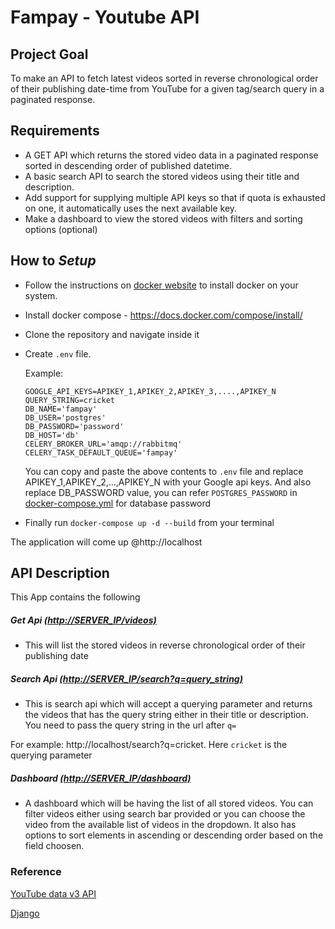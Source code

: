 # Fampay - Youtube API
## Project Goal
To make an API to fetch latest videos sorted in reverse chronological order of their publishing date-time from YouTube for a given tag/search query in a paginated response.

## Requirements
- A GET API which returns the stored video data in a paginated response sorted in descending order of published datetime.
- A basic search API to search the stored videos using their title and description.
- Add support for supplying multiple API keys so that if quota is exhausted on one, it automatically uses the next available key.
- Make a dashboard to view the stored videos with filters and sorting options (optional)
    
## How to <i>Setup</i>
 - Follow the instructions on [docker website](https://docs.docker.com/engine/install/) to install docker on your system.
 - Install docker compose - https://docs.docker.com/compose/install/
 - Clone the repository and navigate inside it
 - Create `.env` file.
 
   Example:
    ```
    GOOGLE_API_KEYS=APIKEY_1,APIKEY_2,APIKEY_3,....,APIKEY_N
    QUERY_STRING=cricket
    DB_NAME='fampay'
    DB_USER='postgres'
    DB_PASSWORD='password'
    DB_HOST='db'
    CELERY_BROKER_URL='amqp://rabbitmq'
    CELERY_TASK_DEFAULT_QUEUE='fampay'
    ```
    
      You can copy and paste the above contents to `.env` file and replace APIKEY_1,APIKEY_2,...,APIKEY_N with your Google api keys. 
      And also replace DB_PASSWORD value, you can refer `POSTGRES_PASSWORD` in [docker-compose.yml](/docker-compose.yml) for database password
  
 - Finally run `docker-compose up -d --build` from your terminal

The application will come up @http://localhost

## API Description
This App contains the following 
##### Get Api [(http://SERVER_IP/videos)](http://localhost/videos)
  - This will list the stored videos in reverse chronological order of their publishing date


##### Search Api [(http://SERVER_IP/search?q=query_string)](http://localhost/search?q=)
  - This is search api which will accept a querying parameter and returns the videos that has the query string either in their title or description.
  You need to pass the query string in the url after `q=`
  
  For example: http://localhost/search?q=cricket. Here `cricket` is the querying parameter

##### Dashboard [(http://SERVER_IP/dashboard)](http://localhost/dashboard)
  - A dashboard which will be having the list of all stored videos. You can filter videos either using search bar provided or you can choose the video from the available list of videos in the dropdown. It also has options to sort elements in ascending or descending order based on the field choosen.

### Reference
[YouTube data v3 API](https://developers.google.com/youtube/v3/getting-started)

[Django](https://docs.djangoproject.com/en/3.2/)


 

